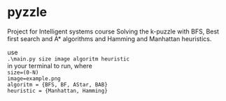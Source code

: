 # pyzzle
Project for Intelligent systems course
Solving the k-puzzle with BFS, Best first search and A* algorithms 
and Hamming and Manhattan heuristics.

use <br />
`.\main.py size image algoritm heuristic  `<br />
in your terminal to run,
where <br />
`size=(0-N)`<br />
`image=example.png `<br />
`algoritm = {BFS, BF, AStar, BAB}`<br />
`heuristic = {Manhattan, Hamming}`


